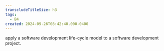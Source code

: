 ```yaml
---
transcludeTitleSize: h3
tags:
  - B4
created: 2024-09-26T08:42:40.000-0400
---
```

apply a software development life-cycle model to a software development project.